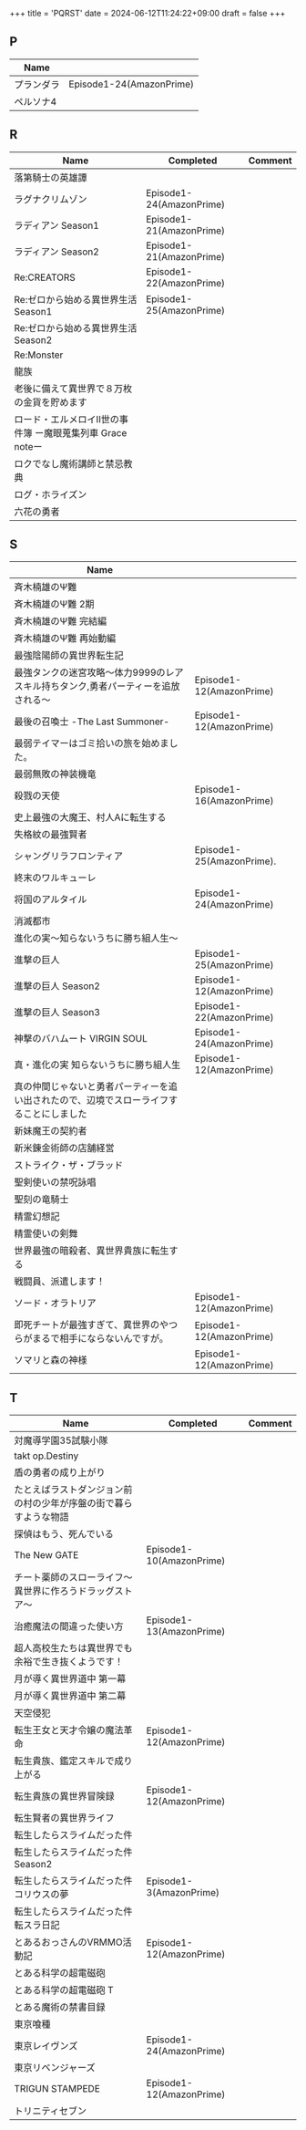 +++
title = 'PQRST'
date = 2024-06-12T11:24:22+09:00
draft = false
+++

## P
| Name  |                          |
| ----- | ------------------------ |
| プランダラ | Episode1-24(AmazonPrime) |
| ペルソナ4 |                          |


## R
| Name                                | Completed                | Comment |
| ----------------------------------- | ------------------------ | ------- |
| 落第騎士の英雄譚                            |                          |         |
| ラグナクリムゾン                            | Episode1-24(AmazonPrime) |         |
| ラディアン Season1                       | Episode1-21(AmazonPrime) |         |
| ラディアン Season2                       | Episode1-21(AmazonPrime) |         |
| Re:CREATORS                         | Episode1-22(AmazonPrime) |         |
| Re:ゼロから始める異世界生活 Season1             | Episode1-25(AmazonPrime) |         |
| Re:ゼロから始める異世界生活 Season2             |                          |         |
| Re:Monster                          |                          |         |
| 龍族                                  |                          |         |
| 老後に備えて異世界で８万枚の金貨を貯めます               |                          |         |
| ロード・エルメロイⅡ世の事件簿 ー魔眼蒐集列車 Grace noteー |                          |         |
| ロクでなし魔術講師と禁忌教典                      |                          |         |
| ログ・ホライズン                            |                          |         |
| 六花の勇者                               |                          |         |




## S
| Name                                         |                           |
| -------------------------------------------- | ------------------------- |
| 斉木楠雄のΨ難                                      |                           |
| 斉木楠雄のΨ難 2期                                   |                           |
| 斉木楠雄のΨ難 完結編                                  |                           |
| 斉木楠雄のΨ難 再始動編                                 |                           |
| 最強陰陽師の異世界転生記                                 |                           |
| 最強タンクの迷宮攻略～体力9999のレアスキル持ちタンク,勇者パーティーを追放される～  | Episode1-12(AmazonPrime)  |
| 最後の召喚士 -The Last Summoner-                   | Episode1-12(AmazonPrime)  |
| 最弱テイマーはゴミ拾いの旅を始めました。                         |                           |
| 最弱無敗の神装機竜                                    |                           |
| 殺戮の天使                                        | Episode1-16(AmazonPrime)  |
| 史上最強の大魔王、村人Aに転生する                            |                           |
| 失格紋の最強賢者                                     |                           |
| シャングリラフロンティア                                 | Episode1-25(AmazonPrime). |
| 終末のワルキューレ                                    |                           |
| 将国のアルタイル                                     | Episode1-24(AmazonPrime)  |
| 消滅都市                                         |                           |
| 進化の実～知らないうちに勝ち組人生～                           |                           |
| 進撃の巨人                                        | Episode1-25(AmazonPrime)  |
| 進撃の巨人 Season2                                | Episode1-12(AmazonPrime)  |
| 進撃の巨人 Season3                                | Episode1-22(AmazonPrime)  |
| 神撃のバハムート VIRGIN SOUL                         | Episode1-24(AmazonPrime)  |
| 真・進化の実 知らないうちに勝ち組人生                          | Episode1-12(AmazonPrime)  |
| 真の仲間じゃないと勇者パーティーを追い出されたので、辺境でスローライフすることにしました |                           |
| 新妹魔王の契約者                                     |                           |
| 新米錬金術師の店舗経営                                  |                           |
| ストライク・ザ・ブラッド                                 |                           |
| 聖剣使いの禁呪詠唱                                    |                           |
| 聖刻の竜騎士                                       |                           |
| 精霊幻想記                                        |                           |
| 精霊使いの剣舞                                      |                           |
| 世界最強の暗殺者、異世界貴族に転生する                          |                           |
| 戦闘員、派遣します！                                   |                           |
| ソード・オラトリア                                    | Episode1-12(AmazonPrime)  |
| 即死チートが最強すぎて、異世界のやつらがまるで相手にならないんですが。          | Episode1-12(AmazonPrime)  |
| ソマリと森の神様                                     | Episode1-12(AmazonPrime)  |


## T

| Name                             | Completed                | Comment |
| -------------------------------- | ------------------------ | ------- |
| 対魔導学園35試験小隊                      |                          |         |
| takt op.Destiny                  |                          |         |
| 盾の勇者の成り上がり                       |                          |         |
| たとえばラストダンジョン前の村の少年が序盤の街で暮らすような物語 |                          |         |
| 探偵はもう、死んでいる                      |                          |         |
| The New GATE                     | Episode1-10(AmazonPrime) |         |
| チート薬師のスローライフ～異世界に作ろうドラッグストア～     |                          |         |
| 治癒魔法の間違った使い方                     | Episode1-13(AmazonPrime) |         |
| 超人高校生たちは異世界でも余裕で生き抜くようです！        |                          |         |
| 月が導く異世界道中 第一幕                    |                          |         |
| 月が導く異世界道中 第二幕                    |                          |         |
| 天空侵犯                             |                          |         |
| 転生王女と天才令嬢の魔法革命                   | Episode1-12(AmazonPrime) |         |
| 転生貴族、鑑定スキルで成り上がる                 |                          |         |
| 転生貴族の異世界冒険録                      | Episode1-12(AmazonPrime) |         |
| 転生賢者の異世界ライフ                      |                          |         |
| 転生したらスライムだった件                    |                          |         |
| 転生したらスライムだった件 Season2            |                          |         |
| 転生したらスライムだった件 コリウスの夢             | Episode1-3(AmazonPrime)  |         |
| 転生したらスライムだった件 転スラ日記              |                          |         |
| とあるおっさんのVRMMO活動記                 | Episode1-12(AmazonPrime) |         |
| とある科学の超電磁砲                       |                          |         |
| とある科学の超電磁砲 T                     |                          |         |
| とある魔術の禁書目録                       |                          |         |
| 東京喰種                             |                          |         |
| 東京レイヴンズ                          | Episode1-24(AmazonPrime) |         |
| 東京リベンジャーズ                        |                          |         |
| TRIGUN STAMPEDE                  | Episode1-12(AmazonPrime) |         |
| トリニティセブン                         |                          |         |


  

